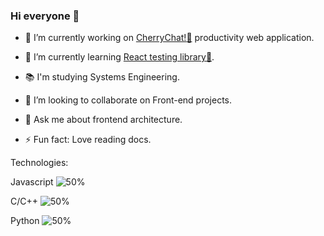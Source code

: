 ### Hi everyone 👋

- 🔭 I’m currently working on [CherryChat!:cherries:](https://cherrychat-taskmanager.herokuapp.com/) productivity web application.

   
- :octopus: I’m currently learning [React testing library:test_tube:](https://testing-library.com/docs/react-testing-library/intro).
- :books: I'm studying Systems Engineering.
- 👯 I’m looking to collaborate on Front-end projects.
- 💬 Ask me about frontend architecture.
- ⚡ Fun fact: Love reading docs.

Technologies:

Javascript  ![50%](https://progress-bar.dev/90)

C/C++       ![50%](https://progress-bar.dev/60)

Python      ![50%](https://progress-bar.dev/40)

